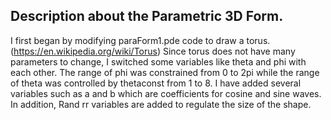 ## Description about the Parametric 3D Form. 

I first began by modifying paraForm1.pde code to draw a torus.
(https://en.wikipedia.org/wiki/Torus) 
Since torus does not have many parameters to change, I switched some variables like theta and phi with each other. 
The range of phi was constrained from 0 to 2pi while the range of theta was controlled by thetaconst from 1 to 8.
I have added several variables such as a and b which are coefficients for cosine and sine waves. In addition, Rand rr variables are added to regulate the size of the shape. 